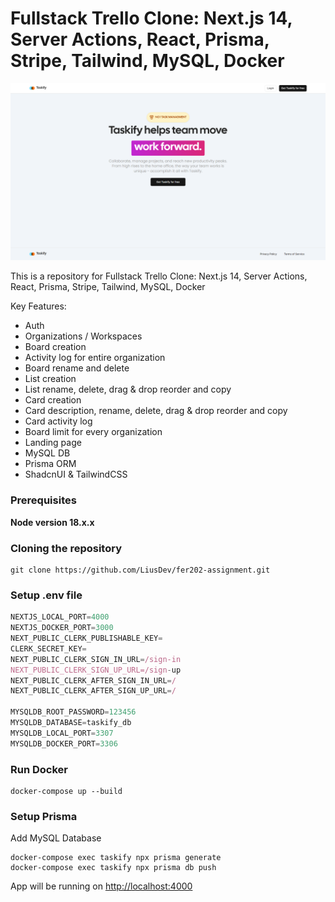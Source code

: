 # Fullstack Trello Clone: Next.js 14, Server Actions, React, Prisma, Stripe, Tailwind, MySQL, Docker

![image](./public/cover.png)

This is a repository for Fullstack Trello Clone: Next.js 14, Server Actions, React, Prisma, Stripe, Tailwind, MySQL, Docker

Key Features:

-   Auth
-   Organizations / Workspaces
-   Board creation
-   Activity log for entire organization
-   Board rename and delete
-   List creation
-   List rename, delete, drag & drop reorder and copy
-   Card creation
-   Card description, rename, delete, drag & drop reorder and copy
-   Card activity log
-   Board limit for every organization
-   Landing page
-   MySQL DB
-   Prisma ORM
-   ShadcnUI & TailwindCSS

### Prerequisites

**Node version 18.x.x**

### Cloning the repository

```shell
git clone https://github.com/LiusDev/fer202-assignment.git
```

### Setup .env file

```js
NEXTJS_LOCAL_PORT=4000
NEXTJS_DOCKER_PORT=3000
NEXT_PUBLIC_CLERK_PUBLISHABLE_KEY=
CLERK_SECRET_KEY=
NEXT_PUBLIC_CLERK_SIGN_IN_URL=/sign-in
NEXT_PUBLIC_CLERK_SIGN_UP_URL=/sign-up
NEXT_PUBLIC_CLERK_AFTER_SIGN_IN_URL=/
NEXT_PUBLIC_CLERK_AFTER_SIGN_UP_URL=/

MYSQLDB_ROOT_PASSWORD=123456
MYSQLDB_DATABASE=taskify_db
MYSQLDB_LOCAL_PORT=3307
MYSQLDB_DOCKER_PORT=3306
```

### Run Docker

```shell
docker-compose up --build
```

### Setup Prisma

Add MySQL Database

```shell
docker-compose exec taskify npx prisma generate
docker-compose exec taskify npx prisma db push
```

App will be running on [http://localhost:4000](http://localhost:4000)
